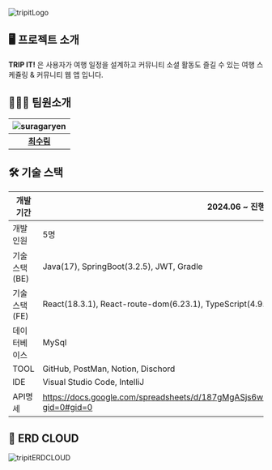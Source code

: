 ![tripitLogo](https://github.com/user-attachments/assets/818f685b-8970-472b-8cb5-006d3defcdb9)


## 🖥 프로젝트 소개

**TRIP IT!** 은  사용자가 여행 일정을 설계하고 커뮤니티 소셜 활동도 즐길 수 있는 여행 스케쥴링 & 커뮤니티 웹 앱 입니다. 


## 💂🏻‍♀️ 팀원소개

| ![suragaryen](https://avatars.githubusercontent.com/u/63506983?v=4) | 
|:-----------:|
| [**최수림**](https://github.com/suragaryen) |  





## 🛠 기술 스택

| 개발기간 | 2024.06 ~ 진행중 |
| --- | --- |
| 개발인원 | 5명 |
| 기술스택(BE) | Java(17), SpringBoot(3.2.5), JWT, Gradle |
| 기술스택(FE) | React(18.3.1), React-route-dom(6.23.1), TypeScript(4.9.5), Axios(1.7.2),  |
| 데이터베이스 | MySql |
| TOOL | GitHub, PostMan, Notion, Dischord |
| IDE | Visual Studio Code, IntelliJ |
| API명세 | https://docs.google.com/spreadsheets/d/187gMgASjs6wMs96f0oe8W24CEc872nl8lFro1bmjPi4/edit?gid=0#gid=0 |


## 📜 ERD CLOUD
![tripitERDCLOUD](https://github.com/user-attachments/assets/fb0b571f-25bd-4602-89e2-d18bff4370de)



